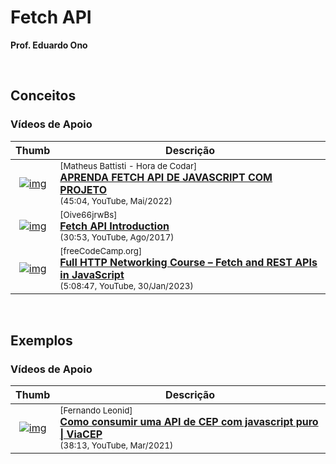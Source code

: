 
# Fetch API

__Prof. Eduardo Ono__

&nbsp;

## Conceitos

### Vídeos de Apoio

| Thumb | Descrição |
| :-: | --- |
| [![img](https://img.youtube.com/vi/qIGYM4S8x50/default.jpg)](https://www.youtube.com/watch?v=qIGYM4S8x50) | <sup>[Matheus Battisti - Hora de Codar]</sup><br>[__APRENDA FETCH API DE JAVASCRIPT COM PROJETO__](https://www.youtube.com/watch?v=qIGYM4S8x50)<br><sub>(45:04, YouTube, Mai/2022)</sub>
| [![img](https://img.youtube.com/vi/Oive66jrwBs/default.jpg)](https://www.youtube.com/watch?v=Oive66jrwBs) | <sup>[Oive66jrwBs]</sup><br>[__Fetch API Introduction__](https://www.youtube.com/watch?v=Oive66jrwBs)<br><sub>(30:53, YouTube, Ago/2017)</sub>
| [![img](https://img.youtube.com/vi/2JYT5f2isg4/default.jpg)](https://www.youtube.com/watch?v=2JYT5f2isg4) | <sup>[freeCodeCamp.org]</sup><br>[__Full HTTP Networking Course – Fetch and REST APIs in JavaScript__](https://www.youtube.com/watch?v=2JYT5f2isg4)<br><sub>(5:08:47, YouTube, 30/Jan/2023)</sub>

&nbsp;

## Exemplos

### Vídeos de Apoio

| Thumb | Descrição |
| :-: | --- |
| [![img](https://img.youtube.com/vi/imk6Y0viabg/default.jpg)](https://www.youtube.com/watch?v=imk6Y0viabg "Como consumir uma API de CEP com javascript puro \| ViaCEP") | <sup>[Fernando Leonid]</sup><br>[__Como consumir uma API de CEP com javascript puro \| ViaCEP__](https://www.youtube.com/watch?v=imk6Y0viabg)<br><sub>(38:13, YouTube, Mar/2021)</sub>

&nbsp;

